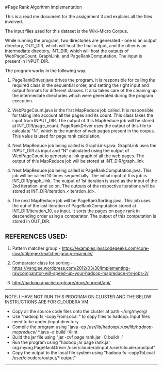 #Page Rank Algorithm Implementation

This is a read me document for the assignment 3 and explains all the files involved.

The input files used for this dataset is the Wiki-Micro Corpus.

While running the program, two directories are generated - one is an output directory, OUT_DIR, which will host the final output, and the other is an intermediate directory, INT_DIR, which will host the outputs of WebPageCount, GraphLink, and PageRankComputation. The input is present in INPUT_DIR.

The program works in the following way.
1) PageRankDriver.java drives the program. It is responsible for calling the required class in the sequential order, and setting the right input and output formats for different classes. It also takes care of the cleaning up the intermediate directories which were generated during the program execution.

2) WebPageCount.java is the first MapReduce job called. It is responsible for taking into account all the pages and its count. This class takes the input from INPUT_DIR. The output of this MapReduce job will be stored at INT_DIR/page_count. PageRankDriver uses the output of this file to calculate "N", which is the number of web pages present in the corpus. This value is used for page rank calculation.

3) Next MapReduce job being called is GraphLink.java. GraphLink uses the INPUT_DIR as input and "N" calculated using the output of WebPageCount to generate a link graph of all the web pages. The output of this MapReduce job will be stored at INT_DIR/graph_link

4) Next MapReduce job being called is PageRankComputation.java. This job will be called 10 times sequentially. The initial input of this job is INT_DIR/graph_link. The output of 1st iteration is used as the input of the 2nd iteration, and so on. The outputs of the respective iterations will be stored at INT_DIR/iteration_<iteration_id>.

5) The next MapReduce job will be PageRankSorting.java. This job uses the out of the last iteration of PageRankComputation stored at INT_DIR/iteration_10, as input. It sorts the pages on page rank in descending order using a comparator. The output of this computation is stored in OUT_DIR.

REFERENCES USED:
-----------------------------------------------------------------------------------------

1) Pattern matcher group - https://examples.javacodegeeks.com/core-java/util/regex/matcher-group-example/

2) Comparator class for sorting - https://vangjee.wordpress.com/2012/03/30/implementing-rawcomparator-will-speed-up-your-hadoop-mapreduce-mr-jobs-2/

3) http://hadoop.apache.org/core/docs/current/api/

-----------------------------------------------------------------------------------------
NOTE: I HAVE NOT RUN THIS PROGRAM ON CLUSTER AND THE BELOW INSTRUCTIONS ARE FOR CLOUDERA VM

- Copy all the source code files onto the cluster at path ~/org/myorg/
- Use "hadoop fs -copyFromLocal <source> <destination>" to copy files to hadoop. Input files need to be under /input directory
- Compile the program using "java -cp /usr/lib/hadoop/*:/usr/lib/hadoop-mapreduce/* *.java -d build -Xlint
- Build the jar file using "jar -cvf page rank.jar -C build/ ."
- Run the program using "hadoop jar page rank.jar org.myorg.PageRankDriver /user/cloudera/input /user/cloudera/output"
- Copy the output to the local file system using "hadoop fs -copyToLocal /user/cloudera/output/* output"
-----------------------------------------------------------------------------------------